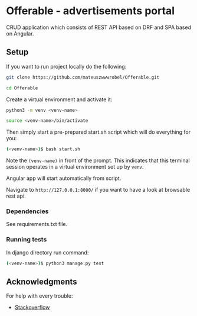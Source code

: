 # Offerable - advertisements portal
CRUD application which consists of REST API based on DRF and SPA based on Angular.

## Setup

If you want to run project locally do the following:

```sh
git clone https://github.com/mateuszwwwrobel/Offerable.git
```
```sh
cd Offerable
```

Create a virtual environment and activate it:

```sh
python3 -m venv <venv-name>
```
```sh
source <venv-name>/bin/activate
```

Then simply start a pre-prepared start.sh script which will do everything for you:

```sh
(<venv-name>)$ bash start.sh
```
Note the `(venv-name)` in front of the prompt. This indicates that this terminal
session operates in a virtual environment set up by `venv`.

Angular app will start automatically from script.

Navigate to `http://127.0.0.1:8000/` if you want to have a look at browsable rest api. 


### Dependencies

See requirements.txt file. 

### Running tests

In django directory run command:
```sh
(<venv-name>)$ python3 manage.py test
```

## Acknowledgments

For help with every trouble:
* [Stackoverflow](https://stackoverflow.com/)
